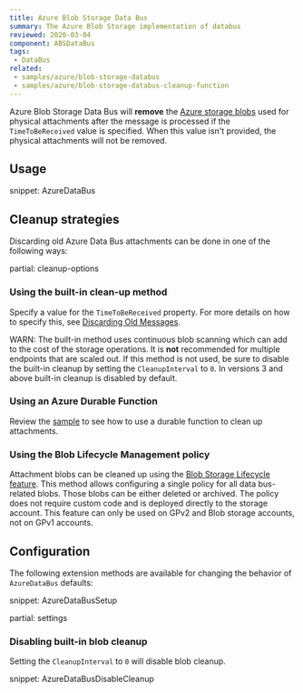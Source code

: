 ```yaml
---
title: Azure Blob Storage Data Bus
summary: The Azure Blob Storage implementation of databus
reviewed: 2020-03-04
component: ABSDataBus
tags:
 - DataBus
related:
 - samples/azure/blob-storage-databus
 - samples/azure/blob-storage-databus-cleanup-function
---
```


Azure Blob Storage Data Bus will **remove** the [Azure storage blobs](https://docs.microsoft.com/en-us/azure/storage/storage-dotnet-how-to-use-blobs) used for physical attachments after the message is processed if the `TimeToBeReceived` value is specified. When this value isn't provided, the physical attachments will not be removed.


## Usage

snippet: AzureDataBus


## Cleanup strategies

Discarding old Azure Data Bus attachments can be done in one of the following ways:

partial: cleanup-options

### Using the built-in clean-up method

Specify a value for the `TimeToBeReceived` property. For more details on how to specify this, see [Discarding Old Messages](/nservicebus/messaging/discard-old-messages.md).

WARN: The built-in method uses continuous blob scanning which can add to the cost of the storage operations. It is **not** recommended for multiple endpoints that are scaled out. If this method is not used, be sure to disable the built-in cleanup by setting the `CleanupInterval` to `0`. In versions 3 and above built-in cleanup is disabled by default.

### Using an Azure Durable Function

Review the [sample](/samples/azure/blob-storage-databus-cleanup-function/) to see how to use a durable function to clean up attachments.

### Using the Blob Lifecycle Management policy

Attachment blobs can be cleaned up using the [Blob Storage Lifecycle feature](https://docs.microsoft.com/en-us/azure/storage/blobs/storage-lifecycle-management-concepts). This method allows configuring a single policy for all data bus-related blobs. Those blobs can be either deleted or archived. The policy does not require custom code and is deployed directly to the storage account. This feature can only be used on GPv2 and Blob storage accounts, not on GPv1 accounts. 


## Configuration

The following extension methods are available for changing the behavior of `AzureDataBus` defaults:

snippet: AzureDataBusSetup

partial: settings

### Disabling built-in blob cleanup

Setting the `CleanupInterval` to `0` will disable blob cleanup.

snippet: AzureDataBusDisableCleanup
